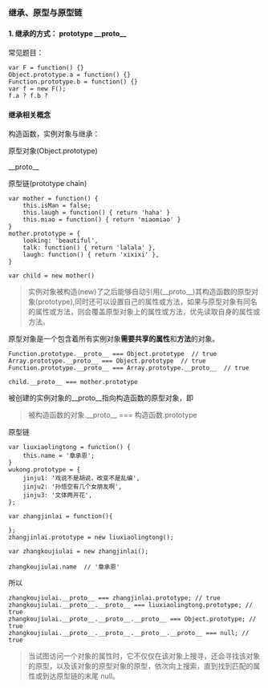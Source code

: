 ### 继承、原型与原型链

#### 1. 继承的方式： prototype  \_\_proto\_\_ 

常见题目：

```
var F = function() {}
Object.prototype.a = function() {}
Function.prototype.b = function() {}
var f = new F();
f.a ? f.b ?
```

#### 继承相关概念

构造函数，实例对象与继承：

原型对象(Object.prototype)

\_\_proto\_\_

原型链(prototype chain)

```
var mother = function() {
    this.isMan = false;
    this.laugh = function() { return 'haha' }
    this.miao = function() { return 'miaomiao' }
}
mother.prototype = {
    looking: 'beautiful',
    talk: function() { return 'lalala' },
    laugh: function() { return 'xixixi' },
}

var child = new mother()
```

> 实例对象被构造(new)了之后能够自动引用(\_\_proto\_\_)其构造函数的原型对象(prototype),同时还可以设置自己的属性或方法，如果与原型对象有同名的属性或方法，则会覆盖原型对象上的属性或方法，优先读取自身的属性或方法。

原型对象是一个包含着所有实例对象**需要共享的属性**和**方法**的对象。

```
Function.prototype.__proto__ === Object.prototype  // true
Array.prototype.__proto__ === Object.prototype  // true
Function.prototype.__proto__ === Array.prototype.__proto__  // true
```

```
child.__proto__ === mother.prototype
```
被创建的实例对象的\_\_proto\_\_指向构造函数的原型对象，即
> 被构造函数的对象.\_\_proto\_\_ === 构造函数.prototype

原型链

```
var liuxiaolingtong = function() {
    this.name = '章承恩';
}
wukong.prototype = {
    jinju1: '戏说不是胡说，改变不是乱编',
    jinju2: '孙悟空有几个女朋友啊',
    jinju3: '文体两开花',
};

var zhangjinlai = function(){

};
zhangjinlai.prototype = new liuxiaolingtong();

var zhangkoujiulai = new zhangjinlai();

zhangkoujiulai.name  // '章承恩'
```
所以

```
zhangkoujiulai.__proto__ === zhangjinlai.prototype; // true
zhangkoujiulai.__proto__.__proto__ === liuxiaolingtong.prototype; // true
zhangkoujiulai.__proto__.__proto__.__proto__ === Object.prototype; // true
zhangkoujiulai.__proto__.__proto__.__proto__.__proto__ === null; //  true
```
> 当试图访问一个对象的属性时，它不仅仅在该对象上搜寻，还会寻找该对象的原型，以及该对象的原型对象的原型，依次向上搜索，直到找到匹配的属性或到达原型链的末尾 null。

